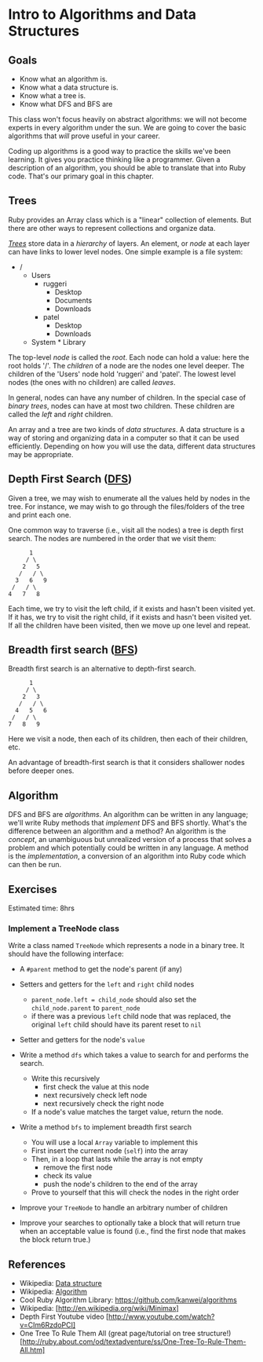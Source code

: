 # Intro to Algorithms and Data Structures

## Goals

* Know what an algorithm is.
* Know what a data structure is.
* Know what a tree is.
* Know what DFS and BFS are

This class won't focus heavily on abstract algorithms: we will not
become experts in every algorithm under the sun. We are going to cover
the basic algorithms that *will* prove useful in your career.

Coding up algorithms is a good way to practice the skills we've been
learning. It gives you practice thinking like a programmer. Given a
description of an algorithm, you should be able to translate that into
Ruby code. That's our primary goal in this chapter.

## Trees

Ruby provides an Array class which is a "linear" collection of
elements. But there are other ways to represent collections and
organize data.

[*Trees*](http://en.wikipedia.org/wiki/Tree_data_structure) store data in a *hierarchy* of layers. An element, or *node*
at each layer can have links to lower level nodes. One simple example
is a file system:

* /
    * Users
        * ruggeri
            * Desktop
            * Documents
            * Downloads
        * patel
            * Desktop
            * Downloads
  * System
        * Library

The top-level *node* is called the *root*. Each node can hold a value:
here the root holds '/'. The *children* of a node are the nodes one
level deeper. The children of the 'Users' node hold 'ruggeri' and
'patel'. The lowest level nodes (the ones with no children) are called
*leaves*.

In general, nodes can have any number of children. In the special case
of *binary trees*, nodes can have at most two children. These children
are called the *left* and *right* children.

An array and a tree are two kinds of *data structures*. A data
structure is a way of storing and organizing data in a computer so
that it can be used efficiently. Depending on how you will use the
data, different data structures may be appropriate.

## Depth First Search ([DFS](http://en.wikipedia.org/wiki/Depth-first_search))

Given a tree, we may wish to enumerate all the values held by nodes in
the tree. For instance, we may wish to go through the files/folders of
the tree and print each one.

One common way to traverse (i.e., visit all the nodes) a tree is depth
first search. The nodes are numbered in the order that we visit them:

          1
         / \
        2   5
       /   / \
      3   6   9
     /   / \
    4   7   8

Each time, we try to visit the left child, if it exists and hasn't
been visited yet. If it has, we try to visit the right child, if it
exists and hasn't been visited yet. If all the children have been
visited, then we move up one level and repeat.

## Breadth first search ([BFS](http://en.wikipedia.org/wiki/Breadth-first_search))

Breadth first search is an alternative to depth-first search.

          1
         / \
        2   3
       /   / \
      4   5   6
     /   / \
    7   8   9

Here we visit a node, then each of its children, then each of their
children, etc.

An advantage of breadth-first search is that it considers shallower
nodes before deeper ones.

## Algorithm

DFS and BFS are *algorithms*. An algorithm can be written in any
language; we'll write Ruby methods that *implement* DFS and BFS
shortly. What's the difference between an algorithm and a method? An
algorithm is the *concept*, an unambiguous but unrealized version of a 
process that solves a problem and which potentially could be written in any 
language. A method is the *implementation*, a conversion of an algorithm 
into Ruby code which can then be run.

## Exercises

Estimated time: 8hrs

### Implement a TreeNode class

Write a class named `TreeNode` which represents a node in a binary
tree. It should have the following interface:

* A `#parent` method to get the node's parent (if any)
* Setters and getters for the `left` and `right` child nodes
  * `parent_node.left = child_node` should also set the
    `child_node.parent` to `parent_node`
  * if there was a previous `left` child node that was replaced, the
    original `left` child should have its parent reset to `nil`
* Setter and getters for the node's `value`

* Write a method `dfs` which takes a value to search for and performs
  the search.
  * Write this recursively
    * first check the value at this node
    * next recursively check left node
    * next recursively check the right node
  * If a node's value matches the target value, return the node.

* Write a method `bfs` to implement breadth first search
  * You will use a local `Array` variable to implement this
  * First insert the current node (`self`) into the array
  * Then, in a loop that lasts while the array is not empty
    * remove the first node
    * check its value
    * push the node's children to the end of the array
  * Prove to yourself that this will check the nodes in the right
    order

* Improve your `TreeNode` to handle an arbitrary number of children
* Improve your searches to optionally take a block that will return
  true when an acceptable value is found (i.e., find the first node 
  that makes the block return true.)

## References

* Wikipedia: [Data structure](http://en.wikipedia.org/wiki/Data_structure)
* Wikipedia: [Algorithm](http://en.wikipedia.org/wiki/Algorithm)
* Cool Ruby Algorithm Library: https://github.com/kanwei/algorithms
* Wikipedia: [http://en.wikipedia.org/wiki/Minimax]
* Depth First Youtube video [http://www.youtube.com/watch?v=CIm6RzdoPCI]
* One Tree To Rule Them All (great page/tutorial on tree structure!) [http://ruby.about.com/od/textadventure/ss/One-Tree-To-Rule-Them-All.htm]

